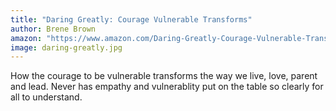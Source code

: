 ```yaml
---
title: "Daring Greatly: Courage Vulnerable Transforms"
author: Brene Brown
amazon: "https://www.amazon.com/Daring-Greatly-Courage-Vulnerable-Transforms/dp/1592408419/"
image: daring-greatly.jpg
---
```


How the courage to be vulnerable transforms the way we live, love, parent and lead. Never has empathy and vulnerablity put on the table so clearly for all to understand.